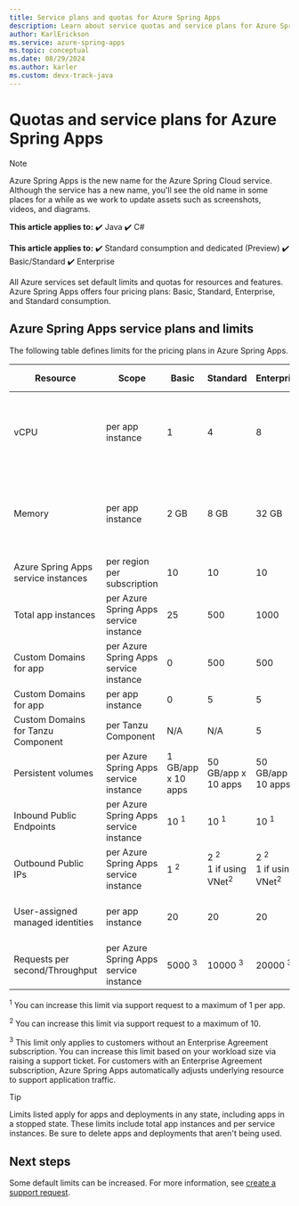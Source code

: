 ```yaml
---
title: Service plans and quotas for Azure Spring Apps
description: Learn about service quotas and service plans for Azure Spring Apps.
author: KarlErickson
ms.service: azure-spring-apps
ms.topic: conceptual
ms.date: 08/29/2024
ms.author: karler
ms.custom: devx-track-java
---
```


# Quotas and service plans for Azure Spring Apps

> [!NOTE]
> Azure Spring Apps is the new name for the Azure Spring Cloud service. Although the service has a new name, you'll see the old name in some places for a while as we work to update assets such as screenshots, videos, and diagrams.

**This article applies to:** ✔️ Java ✔️ C#

**This article applies to:** ✔️ Standard consumption and dedicated (Preview) ✔️ Basic/Standard ✔️ Enterprise

All Azure services set default limits and quotas for resources and features. Azure Spring Apps offers four pricing plans: Basic, Standard, Enterprise, and Standard consumption.

## Azure Spring Apps service plans and limits

The following table defines limits for the pricing plans in Azure Spring Apps.

| Resource                            | Scope                                  | Basic              | Standard                                        | Enterprise                                      | Standard consumption                            | Standard dedicated                                    |
|-------------------------------------|----------------------------------------|--------------------|-------------------------------------------------|-------------------------------------------------|-------------------------------------------------|-------------------------------------------------------|
| vCPU                                | per app instance                       | 1                  | 4                                               | 8                                               | 4                                               | based on workload profile (for example, 16 in D16)    |
| Memory                              | per app instance                       | 2 GB               | 8 GB                                            | 32 GB                                           | 8 GB                                            | based on workload profile (for example, 128GB in E16) |
| Azure Spring Apps service instances | per region per subscription            | 10                 | 10                                              | 10                                              | 10                                              | 10                                                    |
| Total app instances                 | per Azure Spring Apps service instance | 25                 | 500                                             | 1000                                            | 400                                             | 1000                                                  |
| Custom Domains for app              | per Azure Spring Apps service instance | 0                  | 500                                             | 500                                             | 500                                             | 500                                                   |
| Custom Domains for app              | per app instance                       | 0                  | 5                                               | 5                                               | 5                                               | 5                                                     |
| Custom Domains for Tanzu Component  | per Tanzu Component                    | N/A                | N/A                                             | 5                                               | N/A                                             | N/A                                                   |
| Persistent volumes                  | per Azure Spring Apps service instance | 1 GB/app x 10 apps | 50 GB/app x 10 apps                             | 50 GB/app x 10 apps                             | Not applicable                                  | Not applicable                                        |
| Inbound Public Endpoints            | per Azure Spring Apps service instance | 10 <sup>1</sup>    | 10 <sup>1</sup>                                 | 10 <sup>1</sup>                                 | 10 <sup>1</sup>                                 | 10 <sup>1</sup>                                       |
| Outbound Public IPs                 | per Azure Spring Apps service instance | 1 <sup>2</sup>     | 2 <sup>2</sup> <br> 1 if using VNet<sup>2</sup> | 2 <sup>2</sup> <br> 1 if using VNet<sup>2</sup> | 2 <sup>2</sup> <br> 1 if using VNet<sup>2</sup> | 2 <sup>2</sup> <br> 1 if using VNet<sup>2</sup>       |
| User-assigned managed identities    | per app instance                       | 20                 | 20                                              | 20                                              | Not available during preview                    | Not available during preview                          |
| Requests per second/Throughput      | per Azure Spring Apps service instance | 5000 <sup>3</sup>  | 10000 <sup>3</sup>                              | 20000 <sup>3</sup>                              | Not applicable                                  | Not applicable                                        |

<sup>1</sup> You can increase this limit via support request to a maximum of 1 per app.

<sup>2</sup> You can increase this limit via support request to a maximum of 10.

<sup>3</sup> This limit only applies to customers without an Enterprise Agreement subscription. You can increase this limit based on your workload size via raising a support ticket. For customers with an Enterprise Agreement subscription, Azure Spring Apps automatically adjusts underlying resource to support application traffic.

> [!TIP]
> Limits listed apply for apps and deployments in any state, including apps in a stopped state. These limits include total app instances and per service instances. Be sure to delete apps and deployments that aren't being used.

## Next steps

Some default limits can be increased. For more information, see [create a support request](../../azure-portal/supportability/how-to-create-azure-support-request.md).
